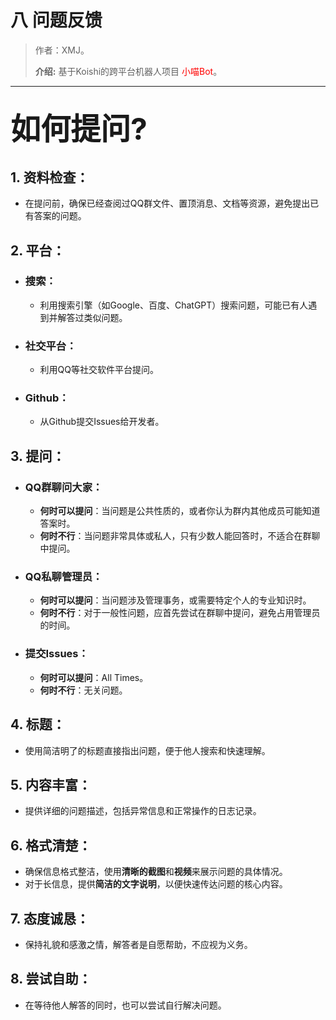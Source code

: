# 八 问题反馈

> 作者：XMJ。
>
> **介绍:** 基于Koishi的跨平台机器人项目 <font color=red>小喵Bot</font>。

---

## <font size=10>如何提问?</font>

## 1. 资料检查：
  - 在提问前，确保已经查阅过QQ群文件、置顶消息、文档等资源，避免提出已有答案的问题。
## 2. 平台：
   - ### 搜索：
     - 利用搜索引擎（如Google、百度、ChatGPT）搜索问题，可能已有人遇到并解答过类似问题。
   - ### 社交平台：
     - 利用QQ等社交软件平台提问。
   - ### Github：
     - 从Github提交Issues给开发者。
## 3. 提问：
   - ### QQ群聊问大家：
     - **何时可以提问**：当问题是公共性质的，或者你认为群内其他成员可能知道答案时。
     - **何时不行**：当问题非常具体或私人，只有少数人能回答时，不适合在群聊中提问。
   - ### QQ私聊管理员：
     - **何时可以提问**：当问题涉及管理事务，或需要特定个人的专业知识时。
     - **何时不行**：对于一般性问题，应首先尝试在群聊中提问，避免占用管理员的时间。
   - ### 提交Issues：
     - **何时可以提问**：All Times。
     - **何时不行**：无关问题。

## 4. 标题：
  - 使用简洁明了的标题直接指出问题，便于他人搜索和快速理解。
## 5. 内容丰富：
   - 提供详细的问题描述，包括异常信息和正常操作的日志记录。
## 6. 格式清楚：
   - 确保信息格式整洁，使用**清晰的截图**和**视频**来展示问题的具体情况。
   - 对于长信息，提供**简洁的文字说明**，以便快速传达问题的核心内容。
## 7. 态度诚恳：
   - 保持礼貌和感激之情，解答者是自愿帮助，不应视为义务。
## 8. 尝试自助：
   - 在等待他人解答的同时，也可以尝试自行解决问题。
